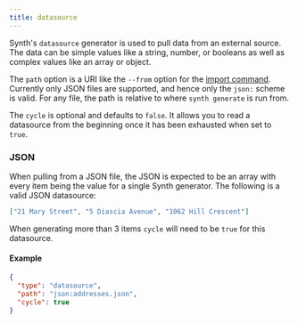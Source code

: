 ```yaml
---
title: datasource
---
```


Synth's `datasource` generator is used to pull data from an external source. The data can be simple values like a string,
number, or booleans as well as complex values like an array or object.

The `path` option is a URI like the `--from` option for the [import command](/docs/getting_started/command-line#command-import).
Currently only JSON files are supported, and hence only the `json:` scheme is valid. For any file, the path is relative
to where `synth generate` is run from.

The `cycle` is optional and defaults to `false`. It allows you to read a datasource from the beginning once it has been
exhausted when set to `true`.

### JSON

When pulling from a JSON file, the JSON is expected to be an array with every item being the value for a single Synth
generator. The following is a valid JSON datasource:

```json
["21 Mary Street", "5 Diascia Avenue", "1062 Hill Crescent"]
```

When generating more than 3 items `cycle` will need to be `true` for this datasource.

#### Example

```json synth
{
  "type": "datasource",
  "path": "json:addresses.json",
  "cycle": true
}
```
